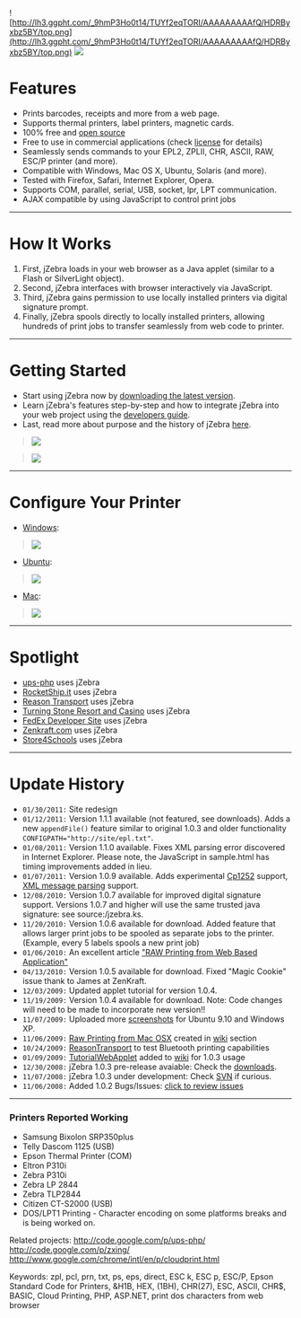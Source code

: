 ![http://lh3.ggpht.com/_9hmP3Ho0t14/TUYf2eqTORI/AAAAAAAAAfQ/HDRByxbz5BY/top.png](http://lh3.ggpht.com/_9hmP3Ho0t14/TUYf2eqTORI/AAAAAAAAAfQ/HDRByxbz5BY/top.png)
[![](http://lh4.ggpht.com/_9hmP3Ho0t14/TUYf2osL_0I/AAAAAAAAAfU/wAMhDzK00kw/bottom.png)](http://code.google.com/p/jzebra/wiki/ScreenShots)

# Features #
  * Prints barcodes, receipts and more from a web page.
  * Supports thermal printers, label printers, magnetic cards.
  * 100% free and [open source](http://www.gnu.org/licenses/gpl.html)
  * Free to use in commercial applications (check [license](http://www.gnu.org/licenses/gpl.html) for details)
  * Seamlessly sends commands to your EPL2, ZPLII, CHR, ASCII, RAW, ESC/P printer (and more).
  * Compatible with Windows, Mac OS X, Ubuntu, Solaris (and more).
  * Tested with Firefox, Safari, Internet Explorer, Opera.
  * Supports COM, parallel, serial, USB, socket, lpr, LPT communication.
  * AJAX compatible by using JavaScript to control print jobs


---



# How It Works #
  1. First, jZebra loads in your web browser as a Java applet (similar to a Flash or SilverLight object).
  1. Second, jZebra interfaces with browser interactively via JavaScript.
  1. Third, jZebra gains permission to use locally installed printers via digital signature prompt.
  1. Finally, jZebra spools directly to locally installed printers, allowing hundreds of print jobs to transfer seamlessly from web code to printer.


---



# Getting Started #
  * Start using jZebra now by [downloading the latest version](http://code.google.com/p/jzebra/downloads/list).
  * Learn jZebra's features step-by-step and how to integrate jZebra into your web project using the [developers guide](TutorialWebApplet.md).
  * Last, read more about purpose and the history of jZebra [here](About.md).

> [![](http://lh6.ggpht.com/_9hmP3Ho0t14/TUY20GlXmMI/AAAAAAAAAfc/7UCka5D18D0/download.png)](http://code.google.com/p/jzebra/downloads/list)

> [![](http://lh5.ggpht.com/_9hmP3Ho0t14/TUY20LN-yDI/AAAAAAAAAfg/BXR9r0sJQfw/tutorial.png)](http://code.google.com/p/jzebra/wiki/TutorialWebApplet)



---



# Configure Your Printer #
  * [Windows](TutorialRawXP.md):
> [![](http://lh4.ggpht.com/_9hmP3Ho0t14/TUY71-4iWjI/AAAAAAAAAfw/5ZUSa8oJucA/windows.png)](http://code.google.com/p/jzebra/wiki/TutorialRawXP#Introduction)
  * [Ubuntu](TutorialRawUbuntu.md):
> [![](http://lh6.ggpht.com/_9hmP3Ho0t14/TUY71nqJWtI/AAAAAAAAAfs/VR957D7QStc/ubuntu.png)](http://code.google.com/p/jzebra/wiki/TutorialRawUbuntu#Introduction)
  * [Mac](TutorialRawOSX.md):
> [![](http://lh6.ggpht.com/_9hmP3Ho0t14/TUY71SLGnnI/AAAAAAAAAfo/Rd9rFtxmKZ8/mac.png)](http://code.google.com/p/jzebra/wiki/TutorialRawOSX#Introduction)


---



# Spotlight #
  * [ups-php](http://code.google.com/p/ups-php/) uses jZebra
  * [RocketShip.it](http://rocketship.it/) uses jZebra
  * [Reason Transport](http://www.reasontransport.com/) uses jZebra
  * [Turning Stone Resort and Casino](http://www.turningstone.com/members/) uses jZebra
  * [FedEx Developer Site](http://justtesting.biz/html/jzebra/jzdemo.html) uses jZebra
  * [Zenkraft.com](http://www.zenkraft.com) uses jZebra
  * [Store4Schools](http://store4schools.com) uses jZebra





---


# Update History #
  * `01/30/2011:` Site redesign
  * `01/12/2011:` Version 1.1.1 available (not featured, see downloads).  Adds a new `appendFile()` feature similar to original 1.0.3 and older functionality `CONFIGPATH="http://site/epl.txt"`.
  * `01/08/2011:` Version 1.1.0 available.  Fixes XML parsing error discovered in Internet Explorer.  Please note, the JavaScript in sample.html has timing improvements added in lieu.
  * `01/07/2011:` Version 1.0.9 available.  Adds experimental [Cp1252](http://en.wikipedia.org/wiki/Windows-1252) support, [XML message parsing](http://code.google.com/p/jzebra/wiki/TutorialWebApplet#XML_Printing) support.
  * `12/08/2010:` Version 1.0.7 available for improved digital signature support.  Versions 1.0.7 and higher will use the same trusted java signature: see source:/jzebra.ks.
  * `11/20/2010:` Version 1.0.6 available for download.  Added feature that allows larger print jobs to be spooled as separate jobs to the printer. (Example, every 5 labels spools a new print job)
  * `01/06/2010:` An excellent article ["RAW Printing from Web Based Application"](http://paparadit.blogspot.com/2010/06/raw-printing-from-web-based-application.html)
  * `04/13/2010:` Version 1.0.5 available for download.  Fixed "Magic Cookie" issue thank to James at ZenKraft.
  * `12/03/2009:` Updated applet tutorial for version 1.0.4.
  * `11/19/2009:` Version 1.0.4 available for download.  Note:  Code changes will need to be made to incorporate new version!!
  * `11/07/2009:` Uploaded more [screenshots](ScreenShots.md) for Ubuntu 9.10 and Windows XP.
  * `11/06/2009:` [Raw Printing from Mac OSX](TutorialRawOSX.md) created in [wiki](http://code.google.com/p/jzebra/w/list) section
  * `10/24/2009:` [ReasonTransport](http://reasontransport.com) to test Bluetooth printing capabilities
  * `01/09/2009:` [TutorialWebApplet](TutorialWebApplet.md) added to [wiki](http://code.google.com/p/jzebra/w/list) for 1.0.3 usage
  * `12/30/2008:` jZebra 1.0.3 pre-release avaiable:  Check the [downloads](http://code.google.com/p/jzebra/downloads/list).
  * `11/07/2008:` jZebra 1.0.3 under development:  Check [SVN](http://code.google.com/p/jzebra/source/checkout) if curious.
  * `11/06/2008:` Added 1.0.2 Bugs/Issues: [click to review issues](http://code.google.com/p/jzebra/issues/list)


---




### Printers Reported Working ###
  * Samsung Bixolon SRP350plus
  * Telly Dascom 1125 (USB)
  * Epson Thermal Printer (COM)
  * Eltron P310i
  * Zebra P310i
  * Zebra LP 2844
  * Zebra TLP2844
  * Citizen CT-S2000 (USB)
  * DOS/LPT1 Printing - Character encoding on some platforms breaks and is being worked on.

Related projects:
http://code.google.com/p/ups-php/
http://code.google.com/p/zxing/
http://www.google.com/chrome/intl/en/p/cloudprint.html

Keywords:
zpl, pcl, prn, txt, ps, eps, direct, ESC k, ESC p, ESC/P, Epson Standard Code for Printers, &H1B, HEX, (1BH), CHR(27), ESC, ASCII, CHR$, BASIC, Cloud Printing, PHP, ASP.NET, print dos characters from web browser